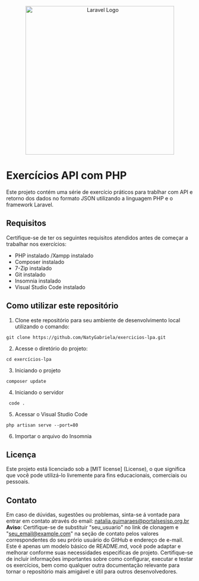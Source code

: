 <p align="center"><a href="https://laravel.com" target="_blank"><img src="https://raw.githubusercontent.com/laravel/art/master/logo-lockup/5%20SVG/2%20CMYK/1%20Full%20Color/laravel-logolockup-cmyk-red.svg" width="400" alt="Laravel Logo"></a></p>

# Exercícios API com PHP
Este projeto contém uma série de exercício práticos para trablhar com API e retorno dos dados no formato JSON utilizando a linguagem PHP e o framework Laravel.

## Requisitos 
Certifique-se de ter os seguintes requisitos atendidos antes de começar a trabalhar nos exercícios:
* PHP instalado /Xampp instalado
* Composer instalado
* 7-Zip instalado
* Git instalado
* Insomnia instalado
* Visual Studio Code instalado

## Como utilizar este repositório

1. Clone este repositório para seu ambiente de desenvolvimento local utilizando o comando: 
```
git clone https://github.com/NatyGabriela/exercicios-lpa.git
``` 
2. Acesse o diretório do projeto:
```
cd exercícios-lpa
``` 
3. Iniciando o projeto 
```
composer update
```
4. Iniciando o servidor
 ```
  code .
  ```
 5. Acessar o Visual Studio Code
 ```
 php artisan serve --port=80
  ```
  6. Importar o arquivo do Insomnia
  
  ## Licença 
  Este projeto está licenciado sob a [MIT license] (License), o que significa que você pode utilizá-lo livremente para fins educacionais, comerciais ou pessoais.
  ## Contato 
  Em caso de dúvidas, sugestões ou problemas, sinta-se á vontade para entrar em contato através do email: natalia.guimaraes@portalsesisp.org.br
  **Aviso**: Certifique-se de substituir "seu_usuario" no link de clonagem e "seu_email@example.com" na seção de contato pelos valores correspondentes do seu prório usuário do GitHub e endereço de e-mail.
  Este é apenas um modelo básico de README.md, você pode adaptar e melhorar conforme suas necessidades especifícas de projeto. Certifique-se de incluir informações importantes sobre como configurar, executar e testar os exercícios, bem como qualquer outra documentação relevante para tornar o repositório mais amigável e útil para outros desenvolvedores.


